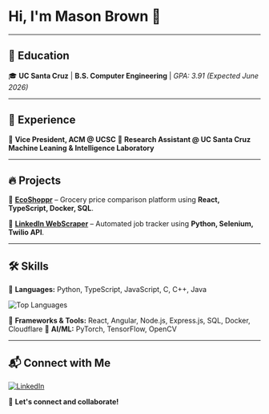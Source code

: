 # Hi, I'm Mason Brown 👋

---

## 📖 Education
🎓 **UC Santa Cruz** | **B.S. Computer Engineering** | *GPA: 3.91 (Expected June 2026)*

---

## 💼 Experience
🔹 **Vice President, ACM @ UCSC** 
🔹 **Research Assistant @ UC Santa Cruz Machine Leaning & Intelligence Laboratory** 

---

## 🔥 Projects
🔹 [**EcoShoppr**](https://github.com/EcoShoppr/EcoShoppr) – Grocery price comparison platform using **React, TypeScript, Docker, SQL**.

🔹 [**LinkedIn WebScraper**](https://github.com/MasonSBrown/LinkedIn-Webscraper) – Automated job tracker using **Python, Selenium, Twilio API**.

---

## 🛠 Skills
🔹 **Languages:** Python, TypeScript, JavaScript, C, C++, Java

![Top Languages](https://github-readme-stats.vercel.app/api/top-langs/?username=MasonSBrown&layout=compact&theme=light)

🔹 **Frameworks & Tools:** React, Angular, Node.js, Express.js, SQL, Docker, Cloudflare
🔹 **AI/ML:** PyTorch, TensorFlow, OpenCV

---

## 📬 Connect with Me
[![LinkedIn](https://img.shields.io/badge/LinkedIn-Profile-blue?logo=linkedin)](https://linkedin.com/in/mason-s-brown)

🚀 **Let's connect and collaborate!**
